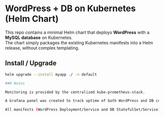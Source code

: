 # WordPress + DB on Kubernetes (Helm Chart)

This repo contains a minimal Helm chart that deploys **WordPress** with a **MySQL database** on Kubernetes.  
The chart simply packages the existing Kubernetes manifests into a Helm release, without complex templating.

## Install / Upgrade

```bash
helm upgrade --install myapp ./ -n default

### Notes

Monitoring is provided by the centralized kube-prometheus-stack.

A Grafana panel was created to track uptime of both WordPress and DB containers.

All manifests (WordPress Deployment/Service and DB StatefulSet/Service) are included under /templates.



